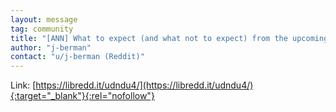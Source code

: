 ```yaml
---
layout: message
tag: community
title: "[ANN] What to expect (and what not to expect) from the upcoming 'view tag' optimization to reduce wallet scanning time"
author: "j-berman"	
contact: "u/j-berman (Reddit)"
---
```


Link: [https://libredd.it/udndu4/](https://libredd.it/udndu4/){:target="_blank"}{:rel="nofollow"}
